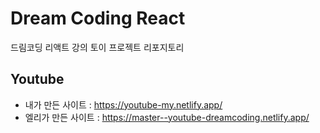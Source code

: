 # Dream Coding React

드림코딩 리액트 강의 토이 프로젝트 리포지토리

## Youtube

- 내가 만든 사이트 : https://youtube-my.netlify.app/
- 엘리가 만든 사이트 : https://master--youtube-dreamcoding.netlify.app/
